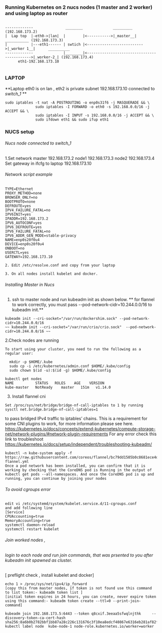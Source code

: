 ###  Running Kubernetes on 2 nucs nodes (1 master and 2 worker) and using laptop as router ###

```

-------------               ________              _________ (192.168.173.2)  
|  Lap top  |-eth0->|lan|  |        |<----------->|_master__|      ___________ (192.168.173.3)  
|           |---eth1------ | swtich |<-------------------------->|_worker 1__|      __________ 
-------------              |________|<-------------------------------------------->|_worker-2_| (192.168.173.4)
      eth1-192.168.173.10         
      
```
### LAPTOP ###
**Laptop eth0 is  on lan , eth2 is private subnet 192.168.173.10 connected to _switch_1_ **
```
sudo iptables -t nat -A POSTROUTING -o enp0s31f6 -j MASQUERADE && \
              sudo iptables -I FORWARD -o eth0 -s 192.168.0.0/16 -j ACCEPT && \ 
              sudo iptables -I INPUT -s 192.168.0.0/16 -j ACCEPT && \
              sudo ifdown eth1 && sudo ifup eth1
```              
              
### NUCS setup  ###
###### Nucs node connected to switch_1 ######
1.Set network
master 192.168.173.2
node1 192.168.173.3
node2 192.168.173.4
Set gateway in ifcfg to laptop 192.168.173.10
###### Network script example  ######
```
TYPE=Ethernet
PROXY_METHOD=none
BROWSER_ONLY=no
BOOTPROTO=none
DEFROUTE=yes
IPV4_FAILURE_FATAL=no
IPV6INIT=yes
IPADDR=192.168.173.2
IPV6_AUTOCONF=yes
IPV6_DEFROUTE=yes
IPV6_FAILURE_FATAL=no
IPV6_ADDR_GEN_MODE=stable-privacy
NAME=enp0s20f0u4
DEVICE=enp0s20f0u4
ONBOOT=no
USERCTL=yes
GATEWAY=192.168.173.10
```

```
2. Edit /etc/resolve.conf and copy from your laptop
```

```
3. On all nodes install kubelet and docker.
```

###### Installing Master in Nucs ######
1. ssh to master node and run kubeadm init as shown below.
** for flannel to work correctly, you must pass --pod-network-cidr=10.244.0.0/16 to kubeadm init.**
```
kubeadm init --cri-socket="/var/run/dockershim.sock" --pod-network-cidr=10.244.0.0/16
~~ kubeadm init --cri-socket="/var/run/crio/crio.sock"  --pod-network-cidr=10.244.0.0/16 ~~
```
2.Check nodes are running 
```
To start using your cluster, you need to run the following as a regular user:

  mkdir -p $HOME/.kube
  sudo cp -i /etc/kubernetes/admin.conf $HOME/.kube/config
  sudo chown $(id -u):$(id -g) $HOME/.kube/config
```
```
kubectl get nodes
NAME          STATUS   ROLES    AGE    VERSION
kube-master   NotReady    master   151m   v1.14.0
```
3. Install flannel cni
```
Set /proc/sys/net/bridge/bridge-nf-call-iptables to 1 by running sysctl net.bridge.bridge-nf-call-iptables=1 
```
to pass bridged IPv4 traffic to iptables’ chains. This is a requirement for some CNI plugins to work, 
for more information please see here. https://kubernetes.io/docs/concepts/extend-kubernetes/compute-storage-net/network-plugins/#network-plugin-requirements
For any error check this link to troubleshoot
https://kubernetes.io/docs/setup/independent/troubleshooting-kubeadm/


```
kubectl -n kube-system apply -f https://raw.githubusercontent.com/coreos/flannel/bc79dd1505b0c8681ece4de4c0d86c5cd2643275/Documentation/kube-flannel.yml
Once a pod network has been installed, you can confirm that it is working by checking that the CoreDNS pod is Running in the output of kubectl get pods --all-namespaces. And once the CoreDNS pod is up and running, you can continue by joining your nodes
```
###### To avoid cgroups error ######
```
edit vi /etc/systemd/system/kubelet.service.d/11-cgroups.conf
and add following line
[Service]
CPUAccounting=true
MemoryAccounting=true
systemctl daemon-reload
systemctl restart kubelet
```

###### Join worked nodes , ######
###### login to each node and run join commands, that was prsented to you after kubeadm init spawned as cluster. ######
[ preflight check , install kubelet and docker]
```
echo 1 > /proc/sys/net/ipv4/ip_forward
[copy this from master nodes, if token is not found use this command to list token:- kubeadm token list ]
[initial token expires in 24 hours, you can create, never expire token using this command:- kubeadm token create --ttl=0 --print-join-command]

kubeadm join 192.168.173.5:6443 --token q8cxif.3eeaa5sfwqlnjthk     --discovery-token-ca-cert-hash sha256:8a6b0b2782bbf1bb87a28c226c131676c3f10ea8edcf40867e6316eb281af82f
kubectl label node  kube-node-1 node-role.kubernetes.io/worker=worker
```
